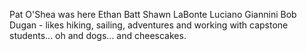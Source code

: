 Pat O'Shea was here
Ethan Batt
Shawn LaBonte
Luciano Giannini
Bob Dugan - likes hiking, sailing, adventures and working with capstone students... oh and dogs... and cheescakes.